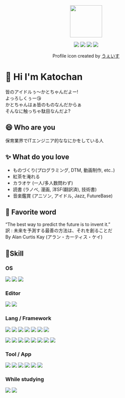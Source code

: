 
<div id="header" align="center">
  <a href="https://github.com/no1fushi/"><img src="https://avatars.githubusercontent.com/u/6259980?v=4" width="100"/></a>
  <p>
    <a href="https://www.youtube.com/channel/UC0V4CrmQTmNeGlyQx5uTclA"><img src="https://img.shields.io/badge/-Youtube-FF0000.svg?logo=youtube&style=plastic"></a>
    <a href="https://www.nicovideo.jp/user/31627779"><img src="https://img.shields.io/badge/-NicoNico-000.svg?logo=niconico&style=plastic"></a>
    <a href="https://soundcloud.com/no1fushi"><img src="https://img.shields.io/badge/-Soundcloud-000.svg?logo=soundcloud&style=plastic"></a>
    <a href="https://www.pixiv.net/users/6218385/"><img src="https://img.shields.io/badge/-Pixiv-007CC3.svg?logo=pixiv&style=plastic"></a>
  </p>
  <p>Profile icon created by <a href="https://twitter.com/Weiss_p1">うぇいす</a></p>
</div>

# 👋 Hi I'm Katochan
皆のアイドルぅ〜かとちゃんだよー!  
よっろしくぅー😘  
かとちゃんはぁ皆のものなんだからぁ  
そんなに触っちゃ駄目なんだよ?  

## 😄 Who are you

保育業界でITエンジニア的ななにかをしている人


## ✨ What do you love

* ものづくり(プログラミング, DTM, 動画制作, etc..)
* 紅茶を淹れる
* カラオケ (一人/多人数問わず)
* 読書 (ラノベ, 漫画, 洋SF(翻訳済), 技術書)
* 音楽鑑賞 (アニソン, アイドル, Jazz, FutureBase)

## 💬 Favorite word

“The best way to predict the future is to invent it.”  
訳 : 未来を予測する最善の方法は、それを創ることだ  
By Alan Curtis Kay (アラン・カーティス・ケイ)

## 📝Skill
### OS
<p>
<img src="https://img.shields.io/badge/-Ubuntu-7f1184.svg?logo=ubuntu&style=popout">
<img src="https://img.shields.io/badge/-Windows-0078D6.svg?logo=windows&style=popout">
<img src="https://img.shields.io/badge/-Android-A4C639.svg?logo=android&style=popout">
</p>

### Editor
<p>
<img src="https://img.shields.io/badge/-Vim-019733.svg?logo=vim&style=popout">
<img src="https://img.shields.io/badge/-VSCode-007ACC.svg?logo=visualstudiocode&style=popout">
</P>

### Lang / Framework 
<p>
<img src="https://img.shields.io/badge/-C%20Lang-F1B92B.svg?logo=C&style=popout">
<img src="https://img.shields.io/badge/-Java-007396.svg?logo=oracle&style=popout">
<img src="https://img.shields.io/badge/-Ruby-CC342D.svg?logo=ruby&style=popout">
<img src="https://img.shields.io/badge/-Python-FFE873.svg?logo=python&style=popout">
<img src="https://img.shields.io/badge/-Bash-000.svg?logo=linux&style=popout">
<img src="https://img.shields.io/badge/-MySQL-F1B92B.svg?logo=mysql&style=popout">
<img src="https://img.shields.io/badge/-Markdown-000000.svg?logo=markdown&style=popout">
</p>
<p>
<img src="https://img.shields.io/badge/-Html5-F1B92B.svg?logo=html5&style=popout">
<img src="https://img.shields.io/badge/-Css3-1572B6.svg?logo=css3&style=popout">
<img src="https://img.shields.io/badge/-Javascript-F1B92B.svg?logo=javascript&style=popout">
<img src="https://img.shields.io/badge/-Typescript-4FC08D.svg?logo=typescript&style=popout">
<img src="https://img.shields.io/badge/-GoogleAppScript-FFC107.svg?logo=google-drive&style=popout">
<img src="https://img.shields.io/badge/-Node.js-1572B6.svg?logo=node.js&style=popout">
<img src="https://img.shields.io/badge/-Vue.js-007396.svg?logo=vue.js&style=popout">
<img src="https://img.shields.io/badge/-Nuxt.js-00C58E.svg?logo=nuxt.js&style=popout">
</p>

### Tool / App
<p>
<img src="https://img.shields.io/badge/-Arduino-007396.svg?logo=arduino&style=popout">
<img src="https://img.shields.io/badge/-Docker-1488C6.svg?logo=docker&style=popout">
<img src="https://img.shields.io/badge/-Vagrant-1563FF.svg?logo=vagrant&style=popout">
<img src="https://img.shields.io/badge/-Apache-D22128.svg?logo=apache&style=popout">
<img src="https://img.shields.io/badge/-Nginx-269539.svg?logo=nginx&style=popout">
<img src="https://img.shields.io/badge/-Git-181717.svg?logo=git&style=popout">
</p>

### While studying
<p>
<img src="https://img.shields.io/badge/-Graphql-E10098.svg?logo=graphql&style=popout">
<img src="https://img.shields.io/badge/-Amazon%20aws-232F3E.svg?logo=amazon-aws&style=popout">
</p>
